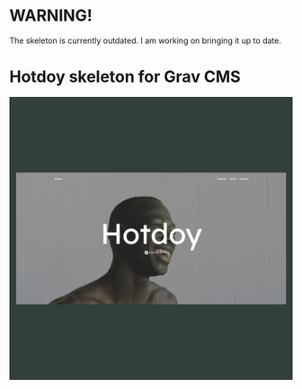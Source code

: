 # WARNING!

The skeleton is currently outdated. I am working on bringing it up to date.

# Hotdoy skeleton for Grav CMS

![Theme screenshot](https://raw.githubusercontent.com/hotdoy/grav-skeleton-hotdoy/master/screenshot.jpg)
